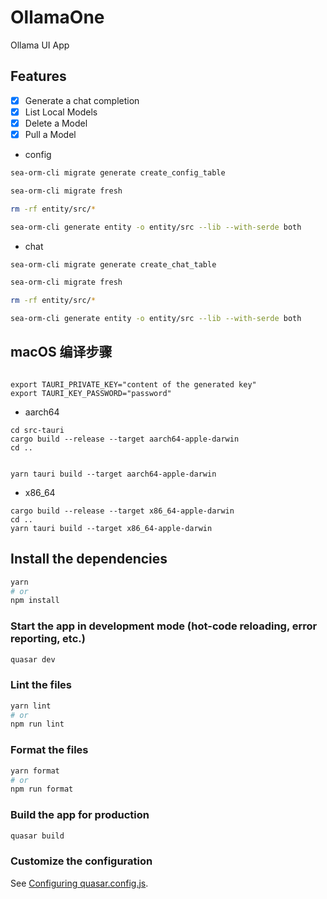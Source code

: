 # OllamaOne

Ollama UI App

## Features

- [x] Generate a chat completion
- [x] List Local Models
- [x] Delete a Model
- [x] Pull a Model

- config

```bash
sea-orm-cli migrate generate create_config_table

sea-orm-cli migrate fresh

rm -rf entity/src/*

sea-orm-cli generate entity -o entity/src --lib --with-serde both
```

- chat

```bash
sea-orm-cli migrate generate create_chat_table

sea-orm-cli migrate fresh

rm -rf entity/src/*

sea-orm-cli generate entity -o entity/src --lib --with-serde both
```

## macOS 编译步骤

```

export TAURI_PRIVATE_KEY="content of the generated key"
export TAURI_KEY_PASSWORD="password"
```

- aarch64

```
cd src-tauri
cargo build --release --target aarch64-apple-darwin
cd ..


yarn tauri build --target aarch64-apple-darwin

```

- x86_64

```
cargo build --release --target x86_64-apple-darwin
cd ..
yarn tauri build --target x86_64-apple-darwin
```

## Install the dependencies

```bash
yarn
# or
npm install
```

### Start the app in development mode (hot-code reloading, error reporting, etc.)

```bash
quasar dev
```

### Lint the files

```bash
yarn lint
# or
npm run lint
```

### Format the files

```bash
yarn format
# or
npm run format
```

### Build the app for production

```bash
quasar build
```

### Customize the configuration

See [Configuring quasar.config.js](https://v2.quasar.dev/quasar-cli-vite/quasar-config-js).
